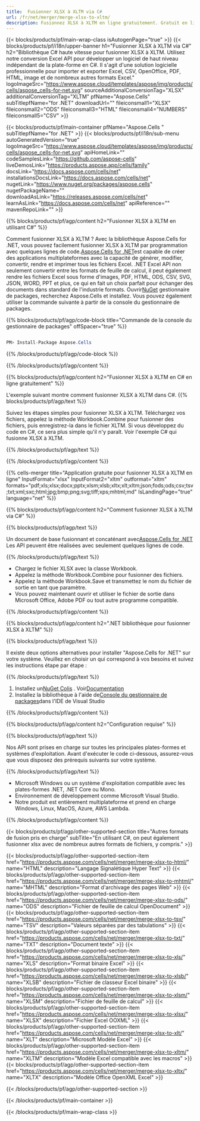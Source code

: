 ```yaml
---
title:  Fusionner XLSX à XLTM via C#
url: /fr/net/merger/merge-xlsx-to-xltm/ 
description: Fusionnez XLSX à XLTM en ligne gratuitement. Gratuit en ligne XLSX à XLTM Fusion. Fusionnez XLSX vers Word, Excel, PPTX, PDF, JPG, HTML, ODS, SVG, XPS et plus.
---
```

{{< blocks/products/pf/main-wrap-class isAutogenPage="true" >}}
{{< blocks/products/pf/i18n/upper-banner h1="Fusionner XLSX à XLTM via C#" h2="Bibliothèque C# haute vitesse pour fusionner XLSX à XLTM. Utilisez notre conversion Excel API pour développer un logiciel de haut niveau indépendant de la plate-forme en C#. Il s\'agit d\'une solution logicielle professionnelle pour importer et exporter Excel, CSV, OpenOffice, PDF, HTML, image et de nombreux autres formats Excel." logoImageSrc="https://www.aspose.cloud/templates/aspose/img/products/cells/aspose_cells-for-net.svg" sourceAdditionalConversionTag="XLSX" additionalConversionTag="XLTM" pfName="Aspose.Cells" subTitlepfName="for .NET" downloadUrl="" fileiconsmall1="XLSX" fileiconsmall2="ODS" fileiconsmall3="HTML" fileiconsmall4="NUMBERS" fileiconsmall5="CSV" >}}

{{< blocks/products/pf/main-container pfName="Aspose.Cells " subTitlepfName="for .NET" >}}
{{< blocks/products/pf/i18n/sub-menu autoGeneratedVersion="true" logoImageSrc="https://www.aspose.cloud/templates/aspose/img/products/cells/aspose_cells-for-net.svg" apiHomeLink="" codeSamplesLink="https://github.com/aspose-cells" liveDemosLink="https://products.aspose.app/cells/family" docsLink="https://docs.aspose.com/cells/net" installationsDocsLink="https://docs.aspose.com/cells/net" nugetLink="https://www.nuget.org/packages/aspose.cells" nugetPackageName="" downloadAsLink="https://releases.aspose.com/cells/net" learnAsLink="https://docs.aspose.com/cells/net" apiReference="" mavenRepoLink="" >}}

{{% blocks/products/pf/agp/content h2="Fusionner XLSX à XLTM en utilisant C#" %}}

 Comment fusionner XLSX à XLTM ? Avec la bibliothèque Aspose.Cells for .NET, vous pouvez facilement fusionner XLSX à XLTM par programmation avec quelques lignes de code.[Aspose.Cells for .NET](https://products.aspose.com/cells/net)est capable de créer des applications multiplateformes avec la capacité de générer, modifier, convertir, rendre et imprimer tous les fichiers Excel. .NET Excel API non seulement convertir entre les formats de feuille de calcul, il peut également rendre les fichiers Excel sous forme d'images, PDF, HTML, ODS, CSV, SVG, JSON, WORD, PPT et plus, ce qui en fait un choix parfait pour échanger des documents dans standard de l'industrie formats. Ouvrir[NuGet](https://www.nuget.org/packages/aspose.cells) gestionnaire de packages, recherchez Aspose.Cells et installez. Vous pouvez également utiliser la commande suivante à partir de la console du gestionnaire de packages.

{{% blocks/products/pf/agp/code-block title="Commande de la console du gestionnaire de packages" offSpacer="true" %}}

```cs

PM> Install-Package Aspose.Cells

```

{{% /blocks/products/pf/agp/code-block %}}

{{% /blocks/products/pf/agp/content %}}

{{% blocks/products/pf/agp/content h2="Fusionner XLSX à XLTM en C# en ligne gratuitement" %}}

L'exemple suivant montre comment fusionner XLSX à XLTM dans C#.
{{% blocks/products/pf/agp/text %}}

Suivez les étapes simples pour fusionner XLSX à XLTM. Téléchargez vos fichiers, appelez la méthode Workbook.Combine pour fusionner des fichiers, puis enregistrez-la dans le fichier XLTM. Si vous développez du code en C#, ce sera plus simple qu'il n'y paraît. Voir l'exemple C# qui fusionne XLSX à XLTM.

{{% /blocks/products/pf/agp/text %}}

{{% /blocks/products/pf/agp/content %}}

{{% cells-merger title="Application gratuite pour fusionner XLSX à XLTM en ligne" InputFormat="xlsx" InputFormat2="xltm" outformat="xltm" formats="pdf;xls;xlsx;docx;pptx;xlsm;xlsb;xltx;xlt;xltm;json;fods;ods;csv;tsv;txt;xml;sxc;html;jpg;bmp;png;svg;tiff;xps;mhtml;md" IsLandingPage="true" language="net" %}}

{{% blocks/products/pf/agp/content h2="Comment fusionner XLSX à XLTM via C#" %}}

{{% blocks/products/pf/agp/text %}}

 Un document de base fusionnant et concaténant avec[Aspose.Cells for .NET](https://products.aspose.com/cells/net) Les API peuvent être réalisées avec seulement quelques lignes de code.

{{% /blocks/products/pf/agp/text %}}

+ Chargez le fichier XLSX avec la classe Workbook.
+ Appelez la méthode Workbook.Combine pour fusionner des fichiers.
+ Appelez la méthode Workbook.Save et transmettez le nom du fichier de sortie en tant que paramètre.
+ Vous pouvez maintenant ouvrir et utiliser le fichier de sortie dans Microsoft Office, Adobe PDF ou tout autre programme compatible.

{{% /blocks/products/pf/agp/content %}}

{{% blocks/products/pf/agp/content h2=".NET bibliothèque pour fusionner XLSX à XLTM" %}}

{{% blocks/products/pf/agp/text %}}

Il existe deux options alternatives pour installer "Aspose.Cells for .NET" sur votre système. Veuillez en choisir un qui correspond à vos besoins et suivez les instructions étape par étape :

{{% /blocks/products/pf/agp/text %}}

1.  Installez un[NuGet Colis](https://www.nuget.org/packages/Aspose.Cells/) . Voir[Documentation](https://docs.aspose.com/cells/net/installation/#install-asposecells-for-net-through-nuget)
1.  Installez la bibliothèque à l'aide de[Console du gestionnaire de packages](https://docs.aspose.com/cells/net/installation/#install-asposecells-using-the-package-manager-console)dans l'IDE de Visual Studio


{{% /blocks/products/pf/agp/content %}}

 
{{% blocks/products/pf/agp/content h2="Configuration requise" %}}

{{% blocks/products/pf/agp/text %}}

Nos API sont prises en charge sur toutes les principales plates-formes et systèmes d'exploitation. Avant d'exécuter le code ci-dessous, assurez-vous que vous disposez des prérequis suivants sur votre système.

{{% /blocks/products/pf/agp/text %}}

-  Microsoft Windows ou un système d'exploitation compatible avec les plates-formes .NET, .NET Core ou Mono.
-  Environnement de développement comme Microsoft Visual Studio.
-  Notre produit est entièrement multiplateforme et prend en charge Windows, Linux, MacOS, Azure, AWS Lambda.

{{% /blocks/products/pf/agp/content %}}


{{< blocks/products/pf/agp/other-supported-section title="Autres formats de fusion pris en charge" subTitle="En utilisant C#, on peut également fusionner xlsx avec de nombreux autres formats de fichiers, y compris." >}}

{{< blocks/products/pf/agp/other-supported-section-item href="https://products.aspose.com/cells/net/merger/merge-xlsx-to-html/" name="HTML" description="Langage Signalétique Hyper Text" >}}
{{< blocks/products/pf/agp/other-supported-section-item href="https://products.aspose.com/cells/net/merger/merge-xlsx-to-mhtml/" name="MHTML" description="Format d\'archivage des pages Web" >}}
{{< blocks/products/pf/agp/other-supported-section-item href="https://products.aspose.com/cells/net/merger/merge-xlsx-to-ods/" name="ODS" description="Fichier de feuille de calcul OpenDocument" >}}
{{< blocks/products/pf/agp/other-supported-section-item href="https://products.aspose.com/cells/net/merger/merge-xlsx-to-tsv/" name="TSV" description="Valeurs séparées par des tabulations" >}}
{{< blocks/products/pf/agp/other-supported-section-item href="https://products.aspose.com/cells/net/merger/merge-xlsx-to-txt/" name="TXT" description="Document texte" >}}
{{< blocks/products/pf/agp/other-supported-section-item href="https://products.aspose.com/cells/net/merger/merge-xlsx-to-xls/" name="XLS" description="Format binaire Excel" >}}
{{< blocks/products/pf/agp/other-supported-section-item href="https://products.aspose.com/cells/net/merger/merge-xlsx-to-xlsb/" name="XLSB" description="Fichier de classeur Excel binaire" >}}
{{< blocks/products/pf/agp/other-supported-section-item href="https://products.aspose.com/cells/net/merger/merge-xlsx-to-xlsm/" name="XLSM" description="Fichier de feuille de calcul" >}}
{{< blocks/products/pf/agp/other-supported-section-item href="https://products.aspose.com/cells/net/merger/merge-xlsx-to-xlsx/" name="XLSX" description="Fichier Excel OOXML" >}}
{{< blocks/products/pf/agp/other-supported-section-item href="https://products.aspose.com/cells/net/merger/merge-xlsx-to-xlt/" name="XLT" description="Microsoft Modèle Excel" >}}
{{< blocks/products/pf/agp/other-supported-section-item href="https://products.aspose.com/cells/net/merger/merge-xlsx-to-xltm/" name="XLTM" description="Modèle Excel compatible avec les macros" >}}
{{< blocks/products/pf/agp/other-supported-section-item href="https://products.aspose.com/cells/net/merger/merge-xlsx-to-xltx/" name="XLTX" description="Modèle Office OpenXML Excel" >}}

{{< /blocks/products/pf/agp/other-supported-section >}}

{{< /blocks/products/pf/main-container >}}
    
{{< /blocks/products/pf/main-wrap-class >}}
